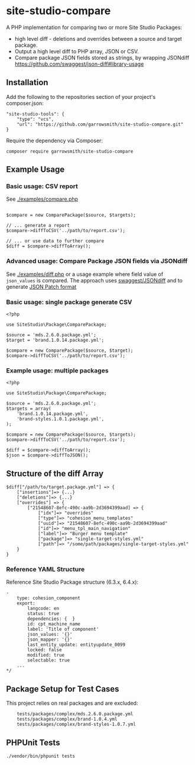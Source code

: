 # site-studio-compare

A PHP implementation for comparing two or more Site Studio Packages:

* high level diff - deletions and overrides between a source and target package.
* Output a high level diff to PHP array, JSON or CSV.
* Compare package JSON fields stored as strings, by wrapping JSONdiff https://github.com/swaggest/json-diff#library-usage

## Installation

Add the following to the repositories section of your project's composer.json:

```
"site-studio-tools": {
    "type": "vcs",
    "url": "https://github.com/garrowsmith/site-studio-compare.git"
}
```

Require the dependency via Composer:

```
composer require garrowsmith/site-studio-compare
```

## Example Usage

### Basic usage: CSV report

See [./examples/compare.php](examples/compare.php)

```

$compare = new ComparePackage($source, $targets);

// ... generate a report
$compare->diffToCSV('../path/to/report.csv');

// ... or use data to further compare
$diff = $compare->diffToArray();

```

### Advanced usage: Compare Package JSON fields via JSONdiff

See [./examples/diff.php](examples/diff.php) or a usage example where field value of `json_values` is compared. The approach uses [swaggest/JSONdiff](https://github.com/swaggest/json-diff#library-usage) and to generate [JSON Patch format](http://jsonpatch.com/)


### Basic usage: single package generate CSV

```
<?php

use SiteStudio\Package\ComparePackage;

$source = 'mds.2.6.0.package.yml';
$target = 'brand.1.0.14.package.yml';

$compare = new ComparePackage($source, $target);
$compare->diffToCSV('../path/to/report.csv');

```

### Example usage: multiple packages

```
<?php

use SiteStudio\Package\ComparePackage;

$source = 'mds.2.6.0.package.yml';
$targets = array(
    'brand.1.0.14.package.yml',
    'brand-styles.1.0.1.package.yml',
);

$compare = new ComparePackage($source, $targets);
$compare->diffToCSV('../path/to/report.csv');

$diff = $compare->diffToArray();
$json = $compare->diffToJSON();

```

## Structure of the diff Array 

```
$diff["/path/to/target.package.yml"] => {
    ["insertions"]=> {...}
    ["deletions"]=> {...}
    ["overrides"] => {
        ["21548607-8efc-490c-aa9b-2d3694399aad] => {
            ["idx"]=> "overrides"
            ["type"]=> "cohesion_menu_templates"
            ["uuid"]=> "21548607-8efc-490c-aa9b-2d3694399aad"
            ["id"]=> "menu_tpl_main_navigation"
            ["label"]=> "Burger menu template"
            ["package"]=> "single-target-styles.yml"
            ["path"]=> "/some/path/packages/single-target-styles.yml"
    }
}

```

### Reference YAML Structure

Reference Site Studio Package structure (6.3.x, 6.4.x):

```
-
    type: cohesion_component
    export:
        langcode: en
        status: true
        dependencies: {  }
        id: cpt_machine_name
        label: 'Title of component'
        json_values: '{}'
        json_mapper: '{}'
        last_entity_update: entityupdate_0099
        locked: false
        modified: true
        selectable: true
    ...    
*/
```

## Package Setup for Test Cases

This project relies on real packages and are excluded:

```
    tests/packages/complex/mds.2.6.0.package.yml
    tests/packages/complex/brand-1.0.4.yml
    tests/packages/complex/brand-styles-1.0.7.yml
```

## PHPUnit Tests

```
./vendor/bin/phpunit tests
```
